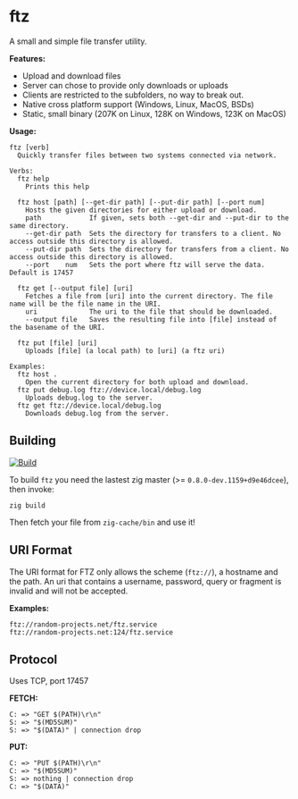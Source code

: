 # ftz

A small and simple file transfer utility.

**Features:**
- Upload and download files
- Server can chose to provide only downloads or uploads
- Clients are restricted to the subfolders, no way to break out.
- Native cross platform support (Windows, Linux, MacOS, BSDs)
- Static, small binary (207K on Linux, 128K on Windows, 123K on MacOS)

**Usage:**
```
ftz [verb]
  Quickly transfer files between two systems connected via network.

Verbs:
  ftz help
    Prints this help
  
  ftz host [path] [--get-dir path] [--put-dir path] [--port num] 
    Hosts the given directories for either upload or download.
    path            If given, sets both --get-dir and --put-dir to the same directory.
    --get-dir path  Sets the directory for transfers to a client. No access outside this directory is allowed.
    --put-dir path  Sets the directory for transfers from a client. No access outside this directory is allowed.
    --port    num   Sets the port where ftz will serve the data. Default is 17457
  
  ftz get [--output file] [uri]
    Fetches a file from [uri] into the current directory. The file name will be the file name in the URI.
    uri             The uri to the file that should be downloaded.
    --output file   Saves the resulting file into [file] instead of the basename of the URI.
  
  ftz put [file] [uri]
    Uploads [file] (a local path) to [uri] (a ftz uri)

Examples:
  ftz host .
    Open the current directory for both upload and download.
  ftz put debug.log ftz://device.local/debug.log
    Uploads debug.log to the server.
  ftz get ftz://device.local/debug.log
    Downloads debug.log from the server.
```

## Building
[![Build](https://github.com/MasterQ32/ftz/actions/workflows/cross-build.yml/badge.svg)](https://github.com/MasterQ32/ftz/actions/workflows/cross-build.yml)

To build `ftz` you need the lastest zig master (>= `0.8.0-dev.1159+d9e46dcee`), then invoke:
```
zig build
```

Then fetch your file from `zig-cache/bin` and use it!

## URI Format

The URI format for FTZ only allows the scheme (`ftz://`), a hostname and the path. An uri that contains a username, password, query or fragment is invalid and will not be accepted.

**Examples:**
```
ftz://random-projects.net/ftz.service
ftz://random-projects.net:124/ftz.service
```

## Protocol

Uses TCP, port 17457

**FETCH:**
```
C: => "GET $(PATH)\r\n"
S: => "$(MD5SUM)"
S: => "$(DATA)" | connection drop
```

**PUT:**
```
C: => "PUT $(PATH)\r\n"
C: => "$(MD5SUM)"
S: => nothing | connection drop
C: => "$(DATA)"
```
